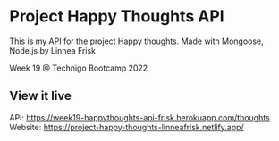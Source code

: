 # Project Happy Thoughts API

This is my API for the project Happy thoughts.
Made with Mongoose, Node.js by Linnea Frisk

Week 19 @ Technigo Bootcamp 2022

## View it live

API: https://week19-happythoughts-api-frisk.herokuapp.com/thoughts
Website: https://project-happy-thoughts-linneafrisk.netlify.app/
